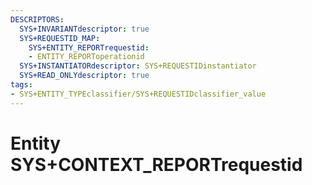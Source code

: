 ```yaml
---
DESCRIPTORS:
  SYS+INVARIANTdescriptor: true
  SYS+REQUESTID_MAP:
    SYS+ENTITY_REPORTrequestid:
    - ENTITY_REPORToperationid
  SYS+INSTANTIATORdescriptor: SYS+REQUESTIDinstantiator
  SYS+READ_ONLYdescriptor: true
tags:
- SYS+ENTITY_TYPEclassifier/SYS+REQUESTIDclassifier_value
---
```

# Entity SYS+CONTEXT_REPORTrequestid

